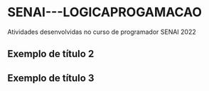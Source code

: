 # SENAI---LOGICAPROGAMACAO
Atividades desenvolvidas no curso de programador SENAI 2022 


## Exemplo de título 2


## Exemplo de título 3